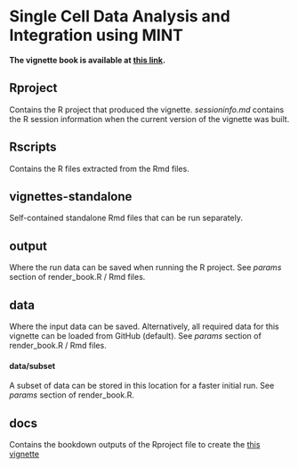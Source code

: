 # Single Cell Data Analysis and Integration using MINT

**The vignette book is available at [this link](https://ajabadi.github.io/MINT_sPLSDA/).**

## Rproject

Contains the R project that produced the vignette.
*sessioninfo.md* contains the R session information when the current version of the vignette was built.

## Rscripts

Contains the R files extracted from the Rmd files.

## vignettes-standalone

Self-contained standalone Rmd files that can be run separately.

## output

Where the run data can be saved when running the R project. See *params* section of render_book.R / Rmd files.

## data

Where the input data can be saved. Alternatively, all required data for this vignette can be loaded from GitHub (default). See *params* section of render_book.R / Rmd files.

#### data/subset

A subset of data can be stored in this location for a faster initial run. See *params* section of render_book.R.

## docs

Contains the bookdown outputs of the Rproject file to create the [this vignette](https://ajabadi.github.io/MINT_sPLSDA/)
